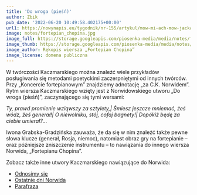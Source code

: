 ```yaml
---
title: 'Do wroga (pieśń)'
author: Zbik
pub_date: '2022-06-20 10:49:58.402175+00:00'
url1: https://nowynapis.eu/tygodnik/nr-155/artykul/mow-mi-ach-mow-jacka-kaczmarskiego-wyrazanie-emocji-cudzym-glosem
image: notes/fortepian_chopina.jpg
image_full: https://storage.googleapis.com/piosenka-media/media/notes/fortepian_chopina.jpg
image_thumb: https://storage.googleapis.com/piosenka-media/media/notes/fortepian_chopina.jpg.0x300_q85_upscale.jpg
image_author: Rękopis wiersza „Fortepian Chopina”
image_license: domena publiczna
---
```


W twórczości Kaczmarskiego można znaleźć wiele przykładów posługiwania się metodami poetyckimi zaczerpniętymi od innych twórców. Przy „Koncercie fortepianowym” znajdziemy adnotację „za C.K. Norwidem”. Rytm wiersza Kaczmarskiego wzięty jest z Norwidowskiego utworu „Do wroga \(pieśń\)”, zaczynającego się tymi wersami:

_Ty, prawd promienie wziąwszy za sztylety,|_
_Śmiesz jeszcze mniemać, żeś wódz, żeś generał!|_
_O niewolniku, stój, cofaj bagnety!|_
_Dopókiż będę za ciebie umierał?..._

Iwona Grabska\-Gradzińska zauważa, że da się w nim znaleźć także pewne słowa klucze \(generał, Rosja, niemoc\), natomiast obraz gry na fortepianie – oraz późniejsze zniszczenie instrumentu – to nawiązania do innego wiersza Norwida, „Fortepianu Chopina”.

Zobacz także inne utwory Kaczmarskiego nawiązujące do Norwida:

- [Odnosimy się](https://www.piosenkaztekstem.pl/opracowanie/jacek\-kaczmarski\-odnosimy\-sie/)
 - [Ostatnie dni Norwida](https://www.piosenkaztekstem.pl/opracowanie/jacek\-kaczmarski\-ostatnie\-dni\-norwida/)
 - [Parafraza](https://www.piosenkaztekstem.pl/opracowanie/jacek\-kaczmarski\-parafraza/)